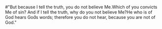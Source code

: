 #"But because I tell the truth, you do not believe Me.Which of you convicts Me of sin? And if I tell the truth, why do you not believe Me?He who is of God hears God́s words; therefore you do not hear, because you are not of God."
